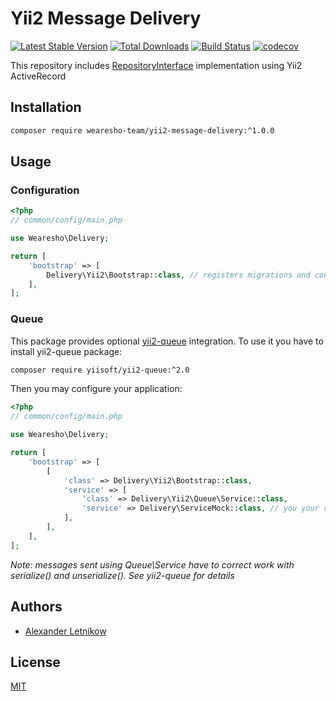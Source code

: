 # Yii2 Message Delivery
[![Latest Stable Version](https://poser.pugx.org/wearesho-team/yii2-message-delivery/v/stable.png)](https://packagist.org/packages/wearesho-team/yii2-message-delivery)
[![Total Downloads](https://poser.pugx.org/wearesho-team/yii2-message-delivery/downloads.png)](https://packagist.org/packages/wearesho-team/yii2-message-delivery)
[![Build Status](https://travis-ci.org/wearesho-team/yii2-message-delivery.svg?branch=master)](https://travis-ci.org/wearesho-team/yii2-message-delivery)
[![codecov](https://codecov.io/gh/wearesho-team/yii2-message-delivery/branch/master/graph/badge.svg)](https://codecov.io/gh/wearesho-team/yii2-message-delivery)

This repository includes [RepositoryInterface](https://github.com/wearesho-team/message-delivery/blob/1.2.0/src/RepositoryInterface.php)
implementation using Yii2 ActiveRecord

## Installation

```bash
composer require wearesho-team/yii2-message-delivery:^1.0.0
```

## Usage
### Configuration
```php
<?php
// common/config/main.php

use Wearesho\Delivery;

return [
    'bootstrap' => [
        Delivery\Yii2\Bootstrap::class, // registers migrations and configures container        
    ],
];
```

### Queue
This package provides optional [yii2-queue](https://github.com/yiisoft/yii2-queue) integration.
To use it you have to install yii2-queue package:
```bash
composer require yiisoft/yii2-queue:^2.0
```
Then you may configure your application:
```php
<?php
// common/config/main.php

use Wearesho\Delivery;

return [
    'bootstrap' => [
        [
            'class' => Delivery\Yii2\Bootstrap::class,
            'service' => [
                'class' => Delivery\Yii2\Queue\Service::class,
                'service' => Delivery\ServiceMock::class, // you your custom Delivery\ServiceInterface implementation
            ],
        ],
    ],
];
```
*Note: messages sent using Queue\Service have to correct work with serialize() and unserialize().
See yii2-queue for details*

## Authors
- [Alexander <horat1us> Letnikow](mailto:reclamme@gmail.com)

## License
[MIT](./LICENSE)
